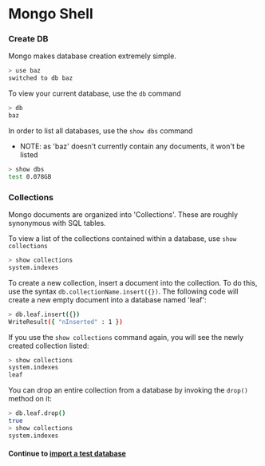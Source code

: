# Mongo Shell

### Create DB
Mongo makes database creation extremely simple.

```bash
> use baz
switched to db baz
```
  
To view your current database, use the `db` command
  
```bash
> db
baz
```
  
In order to list all databases, use the `show dbs` command  
  
* NOTE: as 'baz' doesn't currently contain any documents, it won't be listed
  
```bash
> show dbs
test 0.078GB
```
  
### Collections
Mongo documents are organized into 'Collections'. These are roughly synonymous with SQL tables.
  
  
To view a list of the collections contained within a database, use `show collections`
  
```bash
> show collections
system.indexes
```
  
To create a new collection, insert a document into the collection. To do this, use the syntax `db.collectionName.insert({})`. The following code will create a new empty document into a database named 'leaf':
  
```bash
> db.leaf.insert({})
WriteResult({ "nInserted" : 1 })
```
  
If you use the `show collections` command again, you will see the newly created collection listed:
  
```bash
> show collections
system.indexes
leaf
```
  
You can drop an entire collection from a database by invoking the `drop()` method on it:
  
```bash
> db.leaf.drop()
true
> show collections
system.indexes
```
  
#### Continue to [import a test database](4_import.md)
